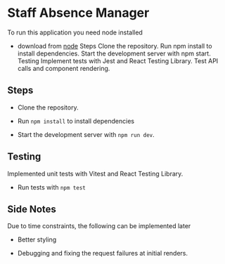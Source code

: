 # Staff Absence Manager

To run this application you need node installed

- download from [node](https://nodejs.org/en/download/package-manager)
  Steps
  Clone the repository.
  Run npm install to install dependencies.
  Start the development server with npm start.
  Testing
  Implement tests with Jest and React Testing Library.
  Test API calls and component rendering.

## Steps

- Clone the repository.

- Run `npm install` to install dependencies

- Start the development server with `npm run dev`.

## Testing

Implemented unit tests with Vitest and React Testing Library.

- Run tests with `npm test`

## Side Notes

Due to time constraints, the following can be implemented later

- Better styling

- Debugging and fixing the request failures at initial renders.
